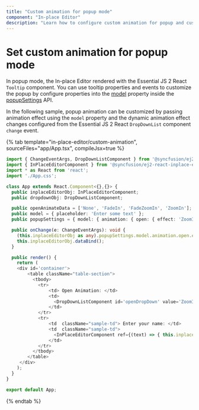 ```yaml
---
title: "Custom animation for popup mode"
component: "In-place Editor"
description: "Learn how to configure custom animation for popup and customize it dynamically in the Essential JS 2 React In-place Editor component."
---
```


# Set custom animation for popup mode

In popup mode, the In-place Editor rendered with the Essential JS 2 React `Tooltip` component. You can use tooltip properties and events to customize the popup by configure properties into the [model](../../api/inplace-editor/popupSettings/#model) property inside the [popupSettings](../../api/inplace-editor/popupSettings/) API.

In the following sample, popup animation can be customized by passing animation effect using the `model` property and the dynamic animation effect changes configured from the Essential JS 2 React `DropDownList` component `change` event.

{% tab template="in-place-editor/custom-animation", sourceFiles="app/App.tsx", compileJsx=true %}

```typescript
import { ChangeEventArgs, DropDownListComponent } from '@syncfusion/ej2-react-dropdowns';
import { InPlaceEditorComponent } from '@syncfusion/ej2-react-inplace-editor';
import * as React from 'react';
import './App.css';

class App extends React.Component<{},{}> {
  public inplaceEditorObj: InPlaceEditorComponent;
  public dropdownObj: DropDownListComponent;

  public openAnimateData = ['None', 'FadeIn', 'FadeZoomIn', 'ZoomIn'];
  public model = { placeholder: 'Enter some text' };
  public popupSettings = { model: { animation: { open: { effect: 'ZoomIn', duration: 1000, delay: 0 } } } };

  public onChange(e: ChangeEventArgs): void {
    (this.inplaceEditorObj as any).popupSettings.model.animation.open.effect = e.value;
    this.inplaceEditorObj.dataBind();
  }

  public render() {
    return (
    <div id='container'>
        <table className="table-section">
          <tbody>
            <tr>
                <td> Open Animation: </td>
                <td>
                  <DropDownListComponent id='openDropDown' value='ZoomIn' dataSource= {this.openAnimateData} placeholder='Select a animate type' popupHeight='150px' change={ this.onChange=this.onChange.bind(this) } />
                </td>
            </tr>
            <tr>
                <td  className="sample-td"> Enter your name: </td>
                <td  className="sample-td">
                  <InPlaceEditorComponent ref={(text) => { this.inplaceEditorObj = text! }} id='element' mode='Popup' value='Andrew' model={this.model} popupSettings={this.popupSettings} />
                </td>
            </tr>
          </tbody>
        </table>
     </div>
    );
  }
}

export default App;
```

{% endtab %}
